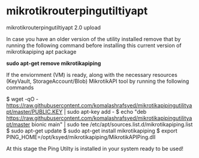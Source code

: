 # mikrotikrouterpingutiltiyapt
mikrotikrouterpingutiltiyapt 2.0 upload

In case you have an older version of the utility installed remove that by running the following command before installing this current version of mikrotikapiping apt package

<b>sudo apt-get remove mikrotikapiping</b>

If the enviornment (VM) is ready, along with the necessary resources (KeyVault, StorageAccount/Blob) MikrotikAPI tool by running the following commands

$ wget -qO - https://raw.githubusercontent.com/komalashrafsyed/mikrotikapipingutilityapt/master/PUBLIC.KEY | sudo apt-key add -
$ echo "deb https://raw.githubusercontent.com/komalashrafsyed/mikrotikapipingutilityapt/master bionic main" | sudo tee /etc/apt/sources.list.d/mikrotikapiping.list
$ sudo apt-get update
$ sudo apt-get install mikrotikapiping
$ export PING_HOME=/opt/ksyed/mikrotikapiping/MikrotikAPIPing.dll

At this stage the Ping Utilty is installed in your system ready to be used!
